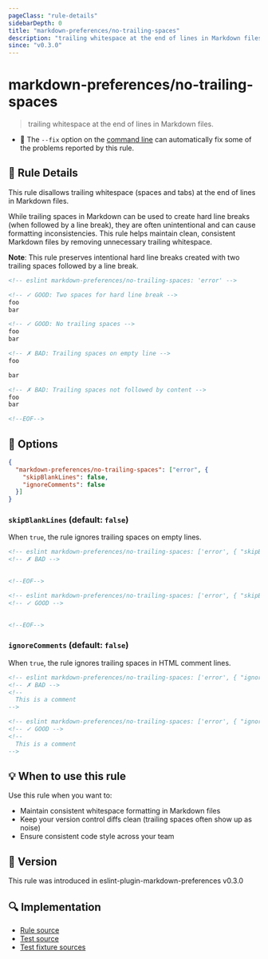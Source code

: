 ```yaml
---
pageClass: "rule-details"
sidebarDepth: 0
title: "markdown-preferences/no-trailing-spaces"
description: "trailing whitespace at the end of lines in Markdown files."
since: "v0.3.0"
---
```


# markdown-preferences/no-trailing-spaces

> trailing whitespace at the end of lines in Markdown files.

- 🔧 The `--fix` option on the [command line](https://eslint.org/docs/user-guide/command-line-interface#fixing-problems) can automatically fix some of the problems reported by this rule.

## 📖 Rule Details

This rule disallows trailing whitespace (spaces and tabs) at the end of lines in Markdown files.

While trailing spaces in Markdown can be used to create hard line breaks (when followed by a line break), they are often unintentional and can cause formatting inconsistencies. This rule helps maintain clean, consistent Markdown files by removing unnecessary trailing whitespace.

**Note**: This rule preserves intentional hard line breaks created with two trailing spaces followed by a line break.

<!-- eslint-skip -->

```md
<!-- eslint markdown-preferences/no-trailing-spaces: 'error' -->

<!-- ✓ GOOD: Two spaces for hard line break -->
foo  
bar

<!-- ✓ GOOD: No trailing spaces -->
foo
bar

<!-- ✗ BAD: Trailing spaces on empty line -->
foo  

bar

<!-- ✗ BAD: Trailing spaces not followed by content -->
foo  
bar  

<!--EOF-->
```

## 🔧 Options

```json
{
  "markdown-preferences/no-trailing-spaces": ["error", {
    "skipBlankLines": false,
    "ignoreComments": false
  }]
}
```

### `skipBlankLines` (default: `false`)

When `true`, the rule ignores trailing spaces on empty lines.

<!-- eslint-skip -->

```md
<!-- eslint markdown-preferences/no-trailing-spaces: ['error', { "skipBlankLines": false }] -->
<!-- ✗ BAD -->
   

<!--EOF-->
```

<!-- eslint-skip -->

```md
<!-- eslint markdown-preferences/no-trailing-spaces: ['error', { "skipBlankLines": true }] -->
<!-- ✓ GOOD -->
   

<!--EOF-->
```

### `ignoreComments` (default: `false`)

When `true`, the rule ignores trailing spaces in HTML comment lines.

<!-- eslint-skip -->

```md
<!-- eslint markdown-preferences/no-trailing-spaces: ['error', { "ignoreComments": false }] -->
<!-- ✗ BAD -->
<!--
  This is a comment 
-->
```
<!-- eslint-skip -->

```md
<!-- eslint markdown-preferences/no-trailing-spaces: ['error', { "ignoreComments": true }] -->
<!-- ✓ GOOD -->
<!--
  This is a comment 
-->
```

## 💡 When to use this rule

Use this rule when you want to:

- Maintain consistent whitespace formatting in Markdown files
- Keep your version control diffs clean (trailing spaces often show up as noise)
- Ensure consistent code style across your team

## 🚀 Version

This rule was introduced in eslint-plugin-markdown-preferences v0.3.0

## 🔍 Implementation

- [Rule source](https://github.com/ota-meshi/eslint-plugin-markdown-preferences/blob/main/src/rules/no-trailing-spaces.ts)
- [Test source](https://github.com/ota-meshi/eslint-plugin-markdown-preferences/blob/main/tests/src/rules/no-trailing-spaces.ts)
- [Test fixture sources](https://github.com/ota-meshi/eslint-plugin-markdown-preferences/tree/main/tests/fixtures/rules/no-trailing-spaces)
